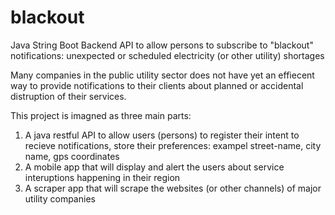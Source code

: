 # blackout
Java String Boot Backend API to allow persons to subscribe to "blackout" notifications: unexpected or scheduled electricity (or other utility) shortages

Many companies in the public utility sector does not have yet an effiecent way to provide notifications to their clients about planned
or accidental distruption  of their services.

This project is imagned as three main parts:


1. A java restful API to allow users (persons) to register their intent to recieve notifications, store their preferences: exampel street-name, city name, gps coordinates
2. A mobile app that will display and alert the users about service interuptions happening in their region
3. A scraper app that will scrape the websites (or other channels) of major utility companies


